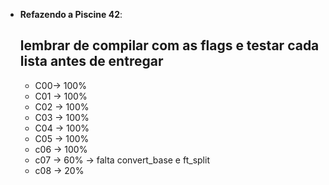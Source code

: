 
-   **Refazendo a Piscine 42**:
    ## lembrar de compilar com as flags e testar cada lista antes de entregar ##
     - C00-> 100%
     - C01 -> 100%
     - C02 -> 100%
     - C03 -> 100%
     - C04 -> 100%
     - C05 -> 100%
     - c06 -> 100%
     - c07 -> 60% -> falta convert_base e ft_split
     - c08 -> 20% 

